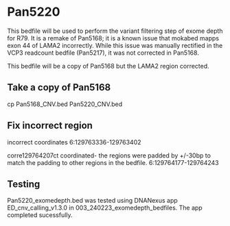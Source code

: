 # Pan5220
This bedfile will be used to perform the variant filtering step of exome depth for R79. It is a remake of Pan5168; it is a known issue that mokabed mapps exon 44 of LAMA2 incorrectly. While this issue was manually rectified in the VCP3 readcount bedfile (Pan5217), it was not corrected in Pan5168.

This bedfile will be a copy of Pan5168 but the LAMA2 region corrected.

## Take a copy of Pan5168
cp Pan5168_CNV.bed Pan5220_CNV.bed

## Fix incorrect region

incorrect coordinates
6:129763336-129763402

corre129764207ct coordinated- the regions were padded by +/-30bp to match the padding to other regions in the bedfile.
6:129764177-129764243

## Testing
Pan5220_exomedepth.bed was tested using DNANexus app ED_cnv_calling_v1.3.0 in 003_240223_exomedepth_bedfiles. The app completed sucessfully.
